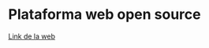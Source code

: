 # Plataforma web open source

[Link de la web](https://kevintorresc.github.io/plataforma-web-open-source/public/)
